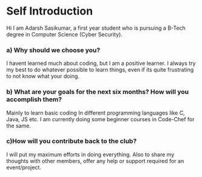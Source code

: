 # Self Introduction
Hi I am Adarsh Sasikumar, a first year student who is pursuing a B-Tech degree in Computer Science (Cyber Security).

### a) Why should we choose you?
I havent learned much about coding, but I am a positive learner. I always try my best to do whatever possible to learn things, even if its quite frustrating to not know what your doing.  

### b) What are your goals for the next six months? How will you accomplish them?
Mainly to learn basic coding In different programming languages like C, Java, JS etc. I am currently doing some beginner courses in Code-Chef for the same. 

### c)How will you contribute back to the club?
I will put my maximum efforts in doing everything. Also to share my thoughts with other members, offer any help or support required for an event/project. 
